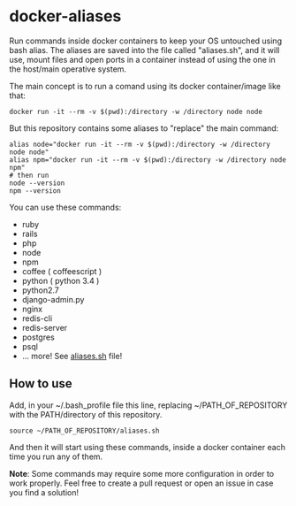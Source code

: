 # docker-aliases
Run commands inside docker containers to keep your OS untouched using bash alias. The aliases are saved into the file called "aliases.sh", and it will use, mount files and open ports in a container instead of using the one in the host/main operative system.

The main concept is to run a comand using its docker container/image like that:

    docker run -it --rm -v $(pwd):/directory -w /directory node node

But this repository contains some aliases to "replace" the main command:

    alias node="docker run -it --rm -v $(pwd):/directory -w /directory node node"
    alias npm="docker run -it --rm -v $(pwd):/directory -w /directory node npm"
    # then run
    node --version
    npm --version

You can use these commands:

 * ruby
 * rails
 * php
 * node
 * npm
 * coffee ( coffeescript )
 * python ( python 3.4 )
 * python2.7
 * django-admin.py
 * nginx
 * redis-cli
 * redis-server
 * postgres
 * psql
 * ... more! See [aliases.sh](aliases.sh) file!

## How to use
Add, in your ~/.bash_profile file this line, replacing ~/PATH_OF_REPOSITORY with the PATH/directory of this repository.

    source ~/PATH_OF_REPOSITORY/aliases.sh

And then it will start using these commands, inside a docker container each time you run any of them.

**Note**: Some commands may require some more configuration in order to work properly. Feel free to create a pull request or open an issue in case you find a solution!
